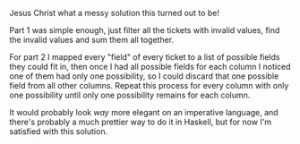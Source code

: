 Jesus Christ what a messy solution this turned out to be!

Part 1 was simple enough, just filter all the tickets with invalid values, find the
invalid values and sum them all together.

For part 2 I mapped every "field" of every ticket to a list of possible fields they could
fit in, then once I had all possible fields for each column I noticed one of them had only
one possibility, so I could discard that one possible field from all other columns. Repeat
this process for every column with only one possibility until only one possibility remains
for each column. 

It would probably look *way* more elegant on an imperative language, and there's probably
a much prettier way to do it in Haskell, but for now I'm satisfied with this solution.
